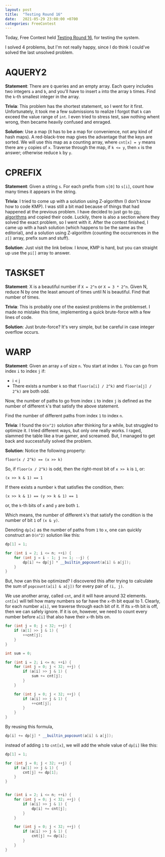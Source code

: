 ```yaml
---
layout: post
title:  "Testing Round 16"
date:   2021-05-29 23:08:00 +0700
categories: FreeContest
---
```


Today, Free Contest held [Testing Round 16](https://www.facebook.com/kc97blf/posts/3598459260379883), for testing the system.

I solved 4 problems, but I'm not really happy, since I do think I could've solved the last unsolved problem.

# AQUERY2
**Statement**: There are `Q` queries and an empty array. Each query includes two integers `a` and `b`, and you'll have to insert `a` into the array `b` times. Find the `k`-th smallest integer in the array.

**Trivia**: This problem has the shortest statement, so I went for it first. Unfortunately, it took me a few submissions to realize I forgot that `k` can exceed the value range of `int`. I even tried to stress test, saw nothing whent wrong, then became heavily confused and enraged.

**Solution**: Use a map (it has to be a map for convenience, not any kind of hash maps). A red-black-tree map gives the advantage that the keys are sorted. We will use this map as a counting array, where `cnt[x] = y` means there are `y` copies of `x`. Traverse through the map, if `k <= y`, then `x` is the answer; otherwise reduce `k` by `y`.

# CPREFIX
**Statement**: Given a string `s`. For each prefix from `s[0]` to `s[i]`, count how many times it appears in the string.

**Trivia**: I tried to come up with a solution using Z-algorithm (I don't know how to code KMP). I was still a bit mad because of things that had happened at the previous problem. I have decided to just go to [cp-algorithms](https://cp-algorithms.com/string/prefix-function.html) and copied their code. Luckily, there is also a section where they solved the exact problem, so I went with it. After the contest finished, I came up with a hash solution (which happens to be the same as the editorial), and a solution using Z-algorithm (counting the occurrences in the `z[]` array, prefix sum and stuff).

**Solution**: Just visit the link below. I know, KMP is hard, but you can straight up use the `pi[]` array to answer.

# TASKSET
**Statement**: X is a beautiful number if `X = 2^n` or `X = 3 * 2^n`. Given N, reduce N by one the least amount of times until N is beautiful. Find that number of times.

**Trivia**: This is probably one of the easiest problems in the problemset. I made no mistake this time, implementing a quick brute-force with a few lines of code.

**Solution**: Just brute-force? It's very simple, but be careful in case integer overflow occurs.

# WARP
**Statement**: Given an array `a` of size `n`. You start at index `1`. You can go from index `i` to index `j` if:

* i < j
* There exists a number `k` so that `floor(a[i] / 2^k)` and `floor(a[j] / 2^k)` are both odd.

Now, the number of paths to go from index `i` to index `j` is defined as the number of different `k`'s that satisfy the above statement.

Find the number of different paths from index `1` to index `n`.

**Trivia**: I found the `O(n^2)` solution after thinking for a while, but struggled to optimize it. I tried different ways, but only one really works. I raged, slammed the table like a true gamer, and screamed. But, I managed to get back and successfully solved the problem.

**Solution**: Notice the following property:
```
floor(x / 2^k) == (x >> k)
```

So, if `floor(x / 2^k)` is odd, then the right-most bit of `x >> k` is `1`, or:
```
(x >> k & 1) == 1
```

If there exists a number `k` that satisfies the condition, then:
```
(x >> k & 1) == (y >> k & 1) == 1
```
or, the `k`-th bits of `x` and `y` are both `1`.

Which means, the number of different `k`'s that satisfy the condition is the number of bit `1` of `(x & y)`.

Denoting `dp[x]` as the number of paths from `1` to `x`, one can quickly construct an `O(n^2)` solution like this:
```cpp
dp[1] = 1;

for (int i = 2; i <= n; ++i) {
    for (int j = i - 1; j >= 1; --j) {
        dp[i] += dp[j] * __builtin_popcount(a[i] & a[j]);
    }
}
```

But, how can this be optimized? I discovered this after trying to calculate the sum of `popcount(a[i] & a[j])` for every pair of `(i, j)`.

We use another array, called `cnt`, and it will have around 32 elements. `cnt[x]` will tell how many numbers so far have the `x`-th bit equal to 1. Clearly, for each number `a[i]`, we traverse through each bit of it. If its `x`-th bit is off, then we can safely ignore. If it is on, however, we need to count every number before `a[i]` that also have their `x`-th bits on.

```cpp
for (int j = 0; j < 32; ++j) {
    if (a[1] >> j & 1) {
        ++cnt[j];
    }
}

int sum = 0;

for (int i = 2; i <= n; ++i) {
    for (int j = 0; j < 32; ++j) {
        if (a[i] >> j & 1) {
            sum += cnt[j];
        }
    }

    for (int j = 0; j < 32; ++j) {
        if (a[i] >> j & 1) {
            ++cnt[j];
        }
    }
}
```

By reusing this formula,
```cpp
dp[i] += dp[j] * __builtin_popcount(a[i] & a[j]);
```

instead of adding `1` to `cnt[x]`, we will add the whole value of `dp[i]` like this:

```cpp
dp[1] = 1;

for (int j = 0; j < 32; ++j) {
    if (a[1] >> j & 1) {
        cnt[j] += dp[1];
    }
}


for (int i = 2; i <= n; ++i) {
    for (int j = 0; j < 32; ++j) {
        if (a[i] >> j & 1) {
            dp[i] += cnt[j];
        }
    }

    for (int j = 0; j < 32; ++j) {
        if (a[i] >> j & 1) {
            cnt[j] += dp[i];
        }
    }
}
```
